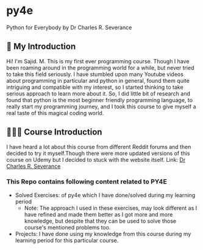 # py4e

Python for Everybody by Dr Charles R. Severance

## 💬 My Introduction

Hi! I'm Sajid. M.
This is my first ever programming course. Though I have been roaming around in
 the programming world for a while, but never tried to take this field
seriously. I have stumbled upon many Youtube videos about programming in
particular and python in general, found them quite intriguing and compatible
with  my interest, so I  started thinking to take serious approach to
learn more about it. So, I did little bit of research and found that python is
the most beginner friendly programming language, to really start my programming
journey, and I took this course to give myself a real taste of this magical
coding world.

## 👩🏾‍🏫 Course Introduction

I have heard a lot about this course from different Reddit forums and then
decided to try it myself.Though there were more updated versions of this
course on Udemy but I decided to stuck with the website itself. Link:
[Dr Charles R. Severance ](https://www.py4e.com)

### This Repo contains following content related to PY4E

-   Solved Exercises: of py4e which I have done/solved during my learning
period
    -   Note: The approach I used in these exercises, may look different as
    I have refined and made them better as I got more and more knowledge,
    but despite that they can be used to solve those course's mentioned problems
    too.
-   Projects: I have done using my knowledge from this course during my learning
period for this particular course.
